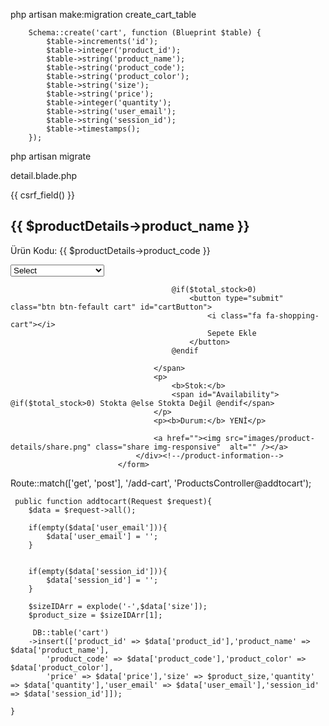 php artisan make:migration create_cart_table

        Schema::create('cart', function (Blueprint $table) {
            $table->increments('id');
            $table->integer('product_id');
            $table->string('product_name');
            $table->string('product_code');
            $table->string('product_color');
            $table->string('size');
			$table->string('price');
            $table->integer('quantity');
            $table->string('user_email');
			$table->string('session_id');
            $table->timestamps();
        });
		
php artisan migrate	


detail.blade.php
							<form name="addtoCartForm" id="addtoCartForm" action="{{ url('add-cart') }}" method="post">{{ csrf_field() }}
		                        <input type="hidden" name="product_id" value="{{ $productDetails->id }}">
		                        <input type="hidden" name="product_name" value="{{ $productDetails->product_name }}">
		                        <input type="hidden" name="product_code" value="{{ $productDetails->product_code }}">
		                        <input type="hidden" name="product_color" value="{{ $productDetails->product_color }}">
		                        <input type="hidden" name="price" id="price" value="{{ $productDetails->price }}">
								<div class="product-information"><!--/product-information-->
									<img src="images/product-details/new.jpg" class="newarrival" alt="" />
									<h2>{{ $productDetails->product_name }}</h2>
									<p>Ürün Kodu: {{ $productDetails->product_code }}</p>
									<p>
										<select id="selSize" name="size" style="width:150px;" required>
											<option value="">Select</option>
											@foreach($productDetails->attributes as $sizes)
											<option value="{{ $productDetails->id }}-{{ $sizes->size }}">{{ $sizes->size }}</option>
											@endforeach
										</select>	
									</p>
									<img src="images/product-details/rating.png" alt="" />
									<span>
										<span id="getPrice">$ {{ $productDetails->price }}</span>
										<label>Miktar:</label>
										<input name="quantity" type="text" value="1" />
										
										@if($total_stock>0)
											<button type="submit" class="btn btn-fefault cart" id="cartButton">
												<i class="fa fa-shopping-cart"></i>
												Sepete Ekle
											</button>
										@endif	
										
									</span>
									<p>
										<b>Stok:</b>
										<span id="Availability"> @if($total_stock>0) Stokta @else Stokta Değil @endif</span>
									</p>
									<p><b>Durum:</b> YENİ</p>
			
									<a href=""><img src="images/product-details/share.png" class="share img-responsive"  alt="" /></a>
								</div><!--/product-information-->
							</form>
							
							
							
Route::match(['get', 'post'], '/add-cart', 'ProductsController@addtocart');



	 public function addtocart(Request $request){
        $data = $request->all();
		
		if(empty($data['user_email'])){
            $data['user_email'] = '';    
        } 
  

		if(empty($data['session_id'])){
            $data['session_id'] = '';    
        }
		
		$sizeIDArr = explode('-',$data['size']);
		$product_size = $sizeIDArr[1];
		
         DB::table('cart')
        ->insert(['product_id' => $data['product_id'],'product_name' => $data['product_name'],
            'product_code' => $data['product_code'],'product_color' => $data['product_color'],
            'price' => $data['price'],'size' => $product_size,'quantity' => $data['quantity'],'user_email' => $data['user_email'],'session_id' => $data['session_id']]);

    }    							
							
							
							
							
							
							
							
							
							

